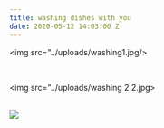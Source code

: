 ```yaml
---
title: washing dishes with you
date: 2020-05-12 14:03:00 Z
---
```


<img src="../uploads/washing1.jpg/>

<br/>

<img src="../uploads/washing 2.2.jpg>

<br/>

<img src="../uploads/washing3.jpg"/>


<br/><br/>